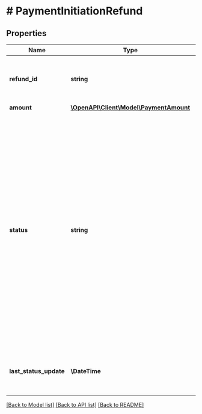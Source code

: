 # # PaymentInitiationRefund

## Properties

Name | Type | Description | Notes
------------ | ------------- | ------------- | -------------
**refund_id** | **string** | The ID of the refund. Like all Plaid identifiers, the &#x60;refund_id&#x60; is case sensitive. |
**amount** | [**\OpenAPI\Client\Model\PaymentAmount**](PaymentAmount.md) |  |
**status** | **string** | The status of the refund.  &#x60;PROCESSING&#x60;: The refund is currently being processed. The refund will automatically exit this state when processing is complete.  &#x60;INITIATED&#x60;: The refund has been successfully initiated.  &#x60;EXECUTED&#x60;: Indicates that the refund has been successfully executed.  &#x60;FAILED&#x60;: The refund has failed to be executed. This error is retryable once the root cause is resolved. |
**last_status_update** | **\DateTime** | The date and time of the last time the &#x60;status&#x60; was updated, in IS0 8601 format |

[[Back to Model list]](../../README.md#models) [[Back to API list]](../../README.md#endpoints) [[Back to README]](../../README.md)
